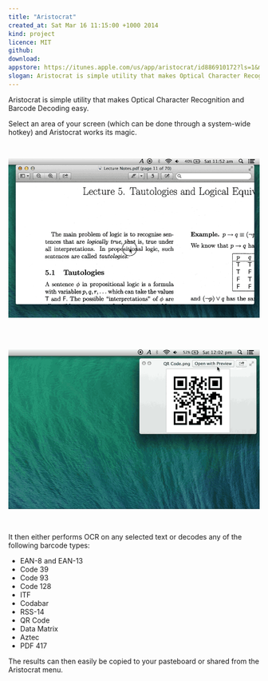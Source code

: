 ```yaml
---
title: "Aristocrat"
created_at: Sat Mar 16 11:15:00 +1000 2014
kind: project
licence: MIT
github: 
download: 
appstore: https://itunes.apple.com/us/app/aristocrat/id886910172?ls=1&mt=12
slogan: Aristocrat is simple utility that makes Optical Character Recognition and Barcode Decoding easy.
---
```


Aristocrat is simple utility that makes Optical Character Recognition and Barcode Decoding easy.

Select an area of your screen (which can be done through a system-wide hotkey) and Aristocrat works its magic.

<img class="responsive center" style="width: 700px; margin-top: 30px; margin-bottom: 30px" src="Aristocrat_Text_OCR.gif">

<img class="responsive center" style="width: 700px; margin-top: 30px; margin-bottom: 30px" src="Aristocrat_QR_Code.gif">

It then either performs OCR on any selected text or decodes any of the following barcode types:

- EAN-8 and EAN-13
- Code 39
- Code 93
- Code 128
- ITF
- Codabar
- RSS-14
- QR Code
- Data Matrix
- Aztec
- PDF 417

The results can then easily be copied to your pasteboard or shared from the Aristocrat menu.

